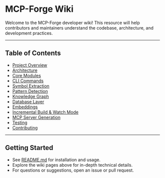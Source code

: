 # MCP-Forge Wiki

Welcome to the MCP-Forge developer wiki! This resource will help contributors and maintainers understand the codebase, architecture, and development practices.

---

## Table of Contents

- [Project Overview](./project-overview.md)
- [Architecture](./architecture.md)
- [Core Modules](./core-modules.md)
- [CLI Commands](./cli-commands.md)
- [Symbol Extraction](./symbol-extraction.md)
- [Pattern Detection](./pattern-detection.md)
- [Knowledge Graph](./knowledge-graph.md)
- [Database Layer](./database-layer.md)
- [Embeddings](./embeddings.md)
- [Incremental Build & Watch Mode](./incremental-watch.md)
- [MCP Server Generation](./mcp-server-generation.md)
- [Testing](./testing.md)
- [Contributing](./contributing.md)

---

## Getting Started

- See [README.md](../README.md) for installation and usage.
- Explore the wiki pages above for in-depth technical details.
- For questions or suggestions, open an issue or pull request.
